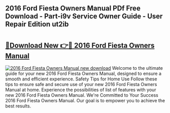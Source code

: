 ## 2016 Ford Fiesta Owners Manual PDf Free Download - Part-i9v Service Owner Guide - User Repair Edition ut2ib

# <h2><a href="http://cf29838.oget.top/?id=2016+Ford+Fiesta+Owners+Manual">🔗Download New 👉🔴 2016 Ford Fiesta Owners Manual</a></h2>

[![2016 Ford Fiesta Owners Manual new download](https://i.imgur.com/5g1atiW.png)](http://cf29838.oget.top/?id=2016+Ford+Fiesta+Owners+Manual)
Welcome to the ultimate guide for your new 2016 Ford Fiesta Owners Manual, designed to ensure a smooth and efficient experience. Safety Tips for Home Use Follow these tips to ensure safe and secure use of your new 2016 Ford Fiesta Owners Manual at home. Experience the possibilities of list of features with your new 2016 Ford Fiesta Owners Manual. We're Committed to Your Success 2016 Ford Fiesta Owners Manual. Our goal is to empower you to achieve the best results.
